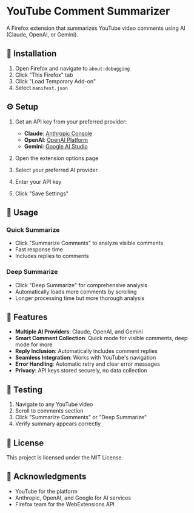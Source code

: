 # YouTube Comment Summarizer

A Firefox extension that summarizes YouTube video comments using AI (Claude, OpenAI, or Gemini).

## 🚀 **Installation**

1. Open Firefox and navigate to `about:debugging`
2. Click "This Firefox" tab
3. Click "Load Temporary Add-on"
4. Select `manifest.json`

## ⚙️ **Setup**

1. Get an API key from your preferred provider:
   - **Claude**: [Anthropic Console](https://console.anthropic.com/)
   - **OpenAI**: [OpenAI Platform](https://platform.openai.com/api-keys)
   - **Gemini**: [Google AI Studio](https://makersuite.google.com/app/apikey)

2. Open the extension options page
3. Select your preferred AI provider
4. Enter your API key
5. Click "Save Settings"

## 🎯 **Usage**

### **Quick Summarize**
- Click "Summarize Comments" to analyze visible comments
- Fast response time
- Includes replies to comments

### **Deep Summarize**
- Click "Deep Summarize" for comprehensive analysis
- Automatically loads more comments by scrolling
- Longer processing time but more thorough analysis

## 🔧 **Features**

- **Multiple AI Providers**: Claude, OpenAI, and Gemini
- **Smart Comment Collection**: Quick mode for visible comments, deep mode for more
- **Reply Inclusion**: Automatically includes comment replies
- **Seamless Integration**: Works with YouTube's navigation
- **Error Handling**: Automatic retry and clear error messages
- **Privacy**: API keys stored securely, no data collection

## 🧪 **Testing**

1. Navigate to any YouTube video
2. Scroll to comments section
3. Click "Summarize Comments" or "Deep Summarize"
4. Verify summary appears correctly

## 📄 **License**

This project is licensed under the MIT License.

## 🙏 **Acknowledgments**

- YouTube for the platform
- Anthropic, OpenAI, and Google for AI services
- Firefox team for the WebExtensions API 